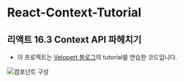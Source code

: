 # React-Context-Tutorial

## 리액트 16.3 Context API 파헤치기
* 이 프로젝트는 [Velopert 블로그](https://velopert.com/3606)의 tutorial를 연습한 코드입니다.

![컴포넌트 구성](construction)

[construction]: https://i.imgur.com/yXgSkHL.png
